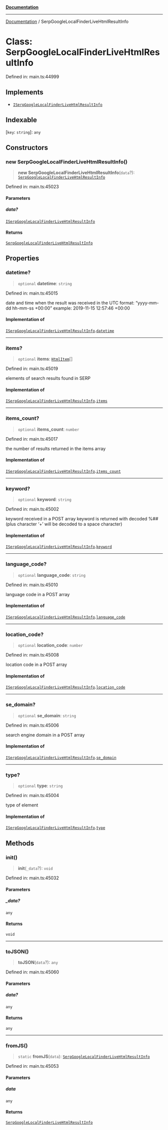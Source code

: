 [**Documentation**](../README.md)

***

[Documentation](../README.md) / SerpGoogleLocalFinderLiveHtmlResultInfo

# Class: SerpGoogleLocalFinderLiveHtmlResultInfo

Defined in: main.ts:44999

## Implements

- [`ISerpGoogleLocalFinderLiveHtmlResultInfo`](../interfaces/ISerpGoogleLocalFinderLiveHtmlResultInfo.md)

## Indexable

\[`key`: `string`\]: `any`

## Constructors

### new SerpGoogleLocalFinderLiveHtmlResultInfo()

> **new SerpGoogleLocalFinderLiveHtmlResultInfo**(`data`?): [`SerpGoogleLocalFinderLiveHtmlResultInfo`](SerpGoogleLocalFinderLiveHtmlResultInfo.md)

Defined in: main.ts:45023

#### Parameters

##### data?

[`ISerpGoogleLocalFinderLiveHtmlResultInfo`](../interfaces/ISerpGoogleLocalFinderLiveHtmlResultInfo.md)

#### Returns

[`SerpGoogleLocalFinderLiveHtmlResultInfo`](SerpGoogleLocalFinderLiveHtmlResultInfo.md)

## Properties

### datetime?

> `optional` **datetime**: `string`

Defined in: main.ts:45015

date and time when the result was received
in the UTC format: “yyyy-mm-dd hh-mm-ss +00:00”
example:
2019-11-15 12:57:46 +00:00

#### Implementation of

[`ISerpGoogleLocalFinderLiveHtmlResultInfo`](../interfaces/ISerpGoogleLocalFinderLiveHtmlResultInfo.md).[`datetime`](../interfaces/ISerpGoogleLocalFinderLiveHtmlResultInfo.md#datetime)

***

### items?

> `optional` **items**: [`HtmlItem`](HtmlItem.md)[]

Defined in: main.ts:45019

elements of search results found in SERP

#### Implementation of

[`ISerpGoogleLocalFinderLiveHtmlResultInfo`](../interfaces/ISerpGoogleLocalFinderLiveHtmlResultInfo.md).[`items`](../interfaces/ISerpGoogleLocalFinderLiveHtmlResultInfo.md#items)

***

### items\_count?

> `optional` **items\_count**: `number`

Defined in: main.ts:45017

the number of results returned in the items array

#### Implementation of

[`ISerpGoogleLocalFinderLiveHtmlResultInfo`](../interfaces/ISerpGoogleLocalFinderLiveHtmlResultInfo.md).[`items_count`](../interfaces/ISerpGoogleLocalFinderLiveHtmlResultInfo.md#items_count)

***

### keyword?

> `optional` **keyword**: `string`

Defined in: main.ts:45002

keyword received in a POST array
keyword is returned with decoded %## (plus character ‘+’ will be decoded to a space character)

#### Implementation of

[`ISerpGoogleLocalFinderLiveHtmlResultInfo`](../interfaces/ISerpGoogleLocalFinderLiveHtmlResultInfo.md).[`keyword`](../interfaces/ISerpGoogleLocalFinderLiveHtmlResultInfo.md#keyword)

***

### language\_code?

> `optional` **language\_code**: `string`

Defined in: main.ts:45010

language code in a POST array

#### Implementation of

[`ISerpGoogleLocalFinderLiveHtmlResultInfo`](../interfaces/ISerpGoogleLocalFinderLiveHtmlResultInfo.md).[`language_code`](../interfaces/ISerpGoogleLocalFinderLiveHtmlResultInfo.md#language_code)

***

### location\_code?

> `optional` **location\_code**: `number`

Defined in: main.ts:45008

location code in a POST array

#### Implementation of

[`ISerpGoogleLocalFinderLiveHtmlResultInfo`](../interfaces/ISerpGoogleLocalFinderLiveHtmlResultInfo.md).[`location_code`](../interfaces/ISerpGoogleLocalFinderLiveHtmlResultInfo.md#location_code)

***

### se\_domain?

> `optional` **se\_domain**: `string`

Defined in: main.ts:45006

search engine domain in a POST array

#### Implementation of

[`ISerpGoogleLocalFinderLiveHtmlResultInfo`](../interfaces/ISerpGoogleLocalFinderLiveHtmlResultInfo.md).[`se_domain`](../interfaces/ISerpGoogleLocalFinderLiveHtmlResultInfo.md#se_domain)

***

### type?

> `optional` **type**: `string`

Defined in: main.ts:45004

type of element

#### Implementation of

[`ISerpGoogleLocalFinderLiveHtmlResultInfo`](../interfaces/ISerpGoogleLocalFinderLiveHtmlResultInfo.md).[`type`](../interfaces/ISerpGoogleLocalFinderLiveHtmlResultInfo.md#type)

## Methods

### init()

> **init**(`_data`?): `void`

Defined in: main.ts:45032

#### Parameters

##### \_data?

`any`

#### Returns

`void`

***

### toJSON()

> **toJSON**(`data`?): `any`

Defined in: main.ts:45060

#### Parameters

##### data?

`any`

#### Returns

`any`

***

### fromJS()

> `static` **fromJS**(`data`): [`SerpGoogleLocalFinderLiveHtmlResultInfo`](SerpGoogleLocalFinderLiveHtmlResultInfo.md)

Defined in: main.ts:45053

#### Parameters

##### data

`any`

#### Returns

[`SerpGoogleLocalFinderLiveHtmlResultInfo`](SerpGoogleLocalFinderLiveHtmlResultInfo.md)
